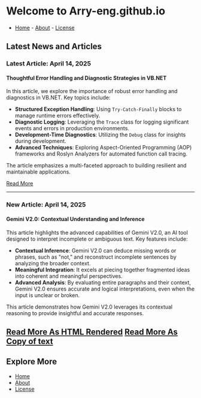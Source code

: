 # Welcome to Arry-eng.github.io

- [Home](./README.md) - [About](./About.md) - [License](./LICENSE.md)

## Latest News and Articles

### Latest Article: April 14, 2025
#### Thoughtful Error Handling and Diagnostic Strategies in VB.NET
In this article, we explore the importance of robust error handling and diagnostics in VB.NET. Key topics include:

- **Structured Exception Handling**: Using `Try-Catch-Finally` blocks to manage runtime errors effectively.
- **Diagnostic Logging**: Leveraging the `Trace` class for logging significant events and errors in production environments.
- **Development-Time Diagnostics**: Utilizing the `Debug` class for insights during development.
- **Advanced Techniques**: Exploring Aspect-Oriented Programming (AOP) frameworks and Roslyn Analyzers for automated function call tracing.

The article emphasizes a multi-faceted approach to building resilient and maintainable applications.

[Read More](./VB.NET_ErrorHandling_1.html)

---

### New Article: April 14, 2025
#### Gemini V2.0: Contextual Understanding and Inference
This article highlights the advanced capabilities of Gemini V2.0, an AI tool designed to interpret incomplete or ambiguous text. Key features include:

- **Contextual Inference**: Gemini V2.0 can deduce missing words or phrases, such as "not," and reconstruct incomplete sentences by analyzing the broader context.
- **Meaningful Integration**: It excels at piecing together fragmented ideas into coherent and meaningful perspectives.
- **Advanced Analysis**: By evaluating entire paragraphs and their context, Gemini V2.0 ensures accurate and logical interpretations, even when the input is unclear or broken.

This article demonstrates how Gemini V2.0 leverages its contextual reasoning to provide insightful and accurate responses.

[Read More As HTML Rendered](./GeminiV2_ContextualUnderstanding.html)
[Read More As Copy of text](./GeminiV2_0_SC_India_13Aprl2025.txt)
---

## Explore More
- [Home](./README.md)
- [About](./About.md)
- [License](./LICENSE.md)
